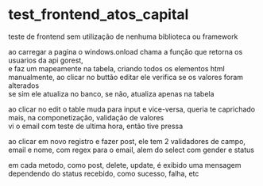 # test_frontend_atos_capital

teste de frontend sem utilização de nenhuma biblioteca ou framework

ao carregar a pagina o windows.onload chama a função que retorna os usuarios da api gorest,</br>
e faz um mapeamente na tabela, criando todos os elementos html manualmente, ao clicar no buttão editar ele verifica se os valores foram alterados</br>
se sim ele atualiza no banco, se não, atualiza apenas na tabela

ao clicar no edit o table muda para input e vice-versa, queria te caprichado mais, na componetização, validação de valores</br>
vi o email com teste de ultima hora, então tive pressa

ao clicar em novo registro e fazer post, ele tem 2 validadores de campo, email e nome, com regex para o email, alem do select com gender e status</br>

em cada metodo, como post, delete, update, é exibido uma mensagem dependendo do status recebido, como sucesso, falha, etc
